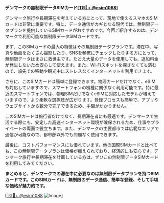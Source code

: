 **デンマークの無制限データSIMカード[[TG💪+ @esim1088](https://t.me/s/esim1088)]**

デンマーク旅行や長期滞在を考えている方にとって、現地で使えるスマホのSIMカードは非常に重要です。特に、データ通信がカギとなる現代では、無制限データプランを提供しているSIMカードがおすすめです。今回ご紹介するのは、デンマークで利用可能な無制限データSIMカードです。

まず、このSIMカードの最大の特徴はその無制限データプランです。滞在中、写真や動画をたくさん撮影したり、SNSを頻繁にチェックしたりする方にとって、無制限データはまさに救世主です。たとえ大量のデータを使用しても、追加料金が発生しないため安心して使えます。また、Wi-Fiスポットを探さなくても済むので、旅先での移動や観光中にストレスなくインターネットを利用できます。

さらに、このSIMカードは簡単に登録できます。物理カードだけでなく、eSIMも対応していますので、スマートフォンの機種に関係なく利用可能です。特に最近のスマートフォンでは、物理SIMだけでなくeSIMに対応したモデルが増えていますので、より柔軟な選択肢が広がります。登録プロセスも簡単で、アプリやウェブサイトから数分で完了できるため、手間がかかりません。

このSIMカードは旅行者だけでなく、長期滞在者にも最適です。デンマークで生活する際にも、安定した高速インターネット環境が確保されるため、仕事やプライベートの両面で役立ちます。また、デンマークの主要都市では広範なエリアで通信が可能なので、都市部以外でも問題なく使用できます。

最後に、コストパフォーマンスにも優れています。他の国際SIMカードと比べても、この無制限データプランは価格が抑えられており、経済的にも安心です。デンマーク旅行や長期滞在を計画している方は、ぜひこの無制限データSIMカードを利用してみてください。

**まとめると、デンマークでの滞在中に必要なのは無制限データプランを持つSIMカードです。このSIMカードは、無制限のデータ通信、簡単な登録、そして手頃な価格が魅力的です。**

[[TG💪+ @esim1088](https://t.me/s/esim1088) ![Image](https://i.postimg.cc/Y0z9fWf4/image.png)]